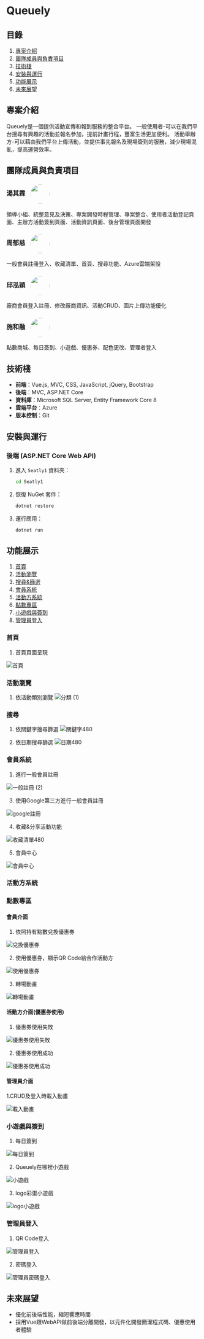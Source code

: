 # Queuely

## 目錄

1. [專案介紹](#專案介紹)
2. [團隊成員與負責項目](#團隊成員與負責項目)
3. [技術棧](#技術棧)
4. [安裝與運行](#安裝與運行)
5. [功能展示](#功能展示)
6. [未來展望](#未來展望)

## 專案介紹

Queuely是一個提供活動宣傳和報到服務的整合平台。
一般使用者-可以在我們平台搜尋有興趣的活動並報名參加，提前計畫行程，豐富生活更加便利。
活動舉辦方-可以藉由我們平台上傳活動，並提供事先報名及現場簽到的服務，減少現場混亂，提高運營效率。

## 團隊成員與負責項目

### 湯其霖 [<img src="https://avatars.githubusercontent.com/fanrir556" width="50px" style="border-radius: 50%; vertical-align: middle; margin-left: 10px"/>](https://github.com/fanrir556)

領導小組、統整意見及決策、專案開發時程管理、專案整合、使用者活動登記頁面、主辦方活動簽到頁面、活動資訊頁面、後台管理頁面開發

### 周郁慈 [<img src="https://avatars.githubusercontent.com/yucichou" width="50px" style="border-radius: 50%; vertical-align: middle; margin-left: 10px"/>](https://github.com/yucichou)

一般會員註冊登入、收藏清單、首頁、搜尋功能、Azure雲端架設

### 邱泓穎 [<img src="https://avatars.githubusercontent.com/tohousanae" width="50px" style="border-radius: 50%; vertical-align: middle; margin-left: 10px"/>](https://github.com/tohousanae)

廠商會員登入註冊、修改廠商資訊、活動CRUD、圖片上傳功能優化

### 施和融 [<img src="https://avatars.githubusercontent.com/twins0angel" width="50px" style="border-radius: 50%; vertical-align: middle; margin-left: 10px"/>](https://github.com/twins0angel)

點數商城、每日簽到、小遊戲、優惠券、配色更改、管理者登入

## 技術棧

- **前端**：Vue.js, MVC, CSS, JavaScript, jQuery, Bootstrap
- **後端**：MVC, ASP.NET Core
- **資料庫**：Microsoft SQL Server, Entity Framework Core 8
- **雲端平台**：Azure
- **版本控制**：Git

## 安裝與運行

### 後端 (ASP.NET Core Web API)

1. 進入 `Seatly1` 資料夾：

   ```bash
   cd Seatly1
   ```

2. 恢復 NuGet 套件：

   ```bash
   dotnet restore
   ```

3. 運行應用：

   ```bash
   dotnet run
   ```

## 功能展示

1. [首頁](#首頁)
2. [活動瀏覽](#活動瀏覽)
3. [搜尋&篩選](#搜尋&篩選)
4. [會員系統](#會員系統)
5. [活動方系統](#活動方系統)
6. [點數專區](#點數專區)
7. [小遊戲與簽到](#小遊戲與簽到)
8. [管理員登入](#管理員登入)

### 首頁
1. 首頁頁面呈現

![首頁](https://github.com/fanrir556/Seatly1/assets/158997558/f75d1c47-c542-4427-ba23-3c388dabfa21)


### 活動瀏覽
1. 依活動類別瀏覽
![分類 (1)](https://github.com/fanrir556/Seatly1/assets/158997558/6956be26-89c9-4e19-838e-c0d87f0cd2f8)

   
### 搜尋
1. 依關鍵字搜尋篩選
![關鍵字480](https://github.com/fanrir556/Seatly1/assets/158997558/da5079e6-8ff8-4d55-92cd-6ed63c40eb94)

2. 依日期搜尋篩選
![日期480](https://github.com/fanrir556/Seatly1/assets/158997558/8f193384-3816-4ac6-969e-0898054400e9)

   
### 會員系統
1. 進行一般會員註冊
   
![一般註冊 (2)](https://github.com/fanrir556/Seatly1/assets/158997558/6a7e5f07-1828-42d5-bf1a-764f1d29315d)

3. 使用Google第三方進行一般會員註冊
   
![google註冊](https://github.com/fanrir556/Seatly1/assets/158997558/c02d78ce-9a59-42ed-a7b4-a22155cdb6b9)

4. 收藏&分享活動功能
   
![收藏清單480](https://github.com/fanrir556/Seatly1/assets/158997558/fd9c583f-6d99-432b-9def-80d9005ac846)

5. 會員中心

![會員中心](https://github.com/fanrir556/Seatly1/assets/158997558/49757ba1-a3d8-4b08-8932-8d0c75cc121b)
   

### 活動方系統

### 點數專區

#### 會員介面

1. 依照持有點數兌換優惠券

![兌換優惠券](readme/兌換優惠券.gif)

2. 使用優惠券，顯示QR Code給合作活動方

![使用優惠券](readme/使用優惠券.gif)

3. 轉場動畫

![轉場動畫](readme/轉場動畫.gif)

#### 活動方介面(優惠券使用)

1. 優惠券使用失敗

![優惠券使用失敗](readme/優惠券使用失敗.gif)

2. 優惠券使用成功

![優惠券使用成功](readme/優惠券使用成功.gif)

#### 管理員介面

1.CRUD及登入時載入動畫

![載入動畫](readme/載入動畫.gif)

### 小遊戲與簽到

1. 每日簽到

![每日簽到](readme/簽到.gif)

2. Queuely在哪裡小遊戲

![小遊戲](readme/小遊戲.gif)

3. logo彩蛋小遊戲

![logo小遊戲](readme/logo小遊戲.gif)

### 管理員登入

1. QR Code登入

![管理員登入](readme/管理員登入.gif)

2. 密碼登入

![管理員密碼登入](readme/管理員密碼登入.gif)

## 未來展望

- 優化前後端性能，縮短響應時間
- 採用Vue跟WebAPI做前後端分離開發，以元件化開發簡潔程式碼、優惠使用者體驗
